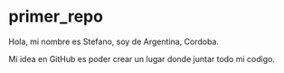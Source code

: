 # primer_repo

Hola, mi nombre es Stefano, soy de Argentina, Cordoba. 

Mi idea en GitHub es poder crear un lugar donde juntar todo mi codigo.
